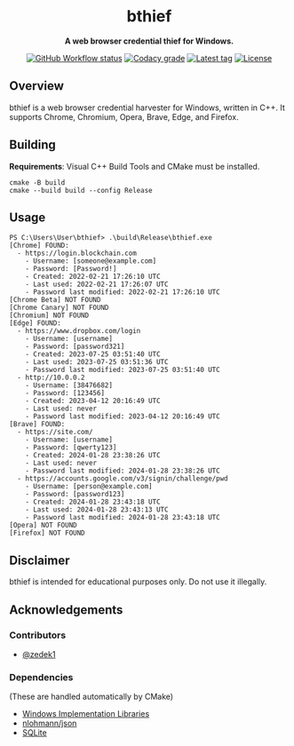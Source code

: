 <div align="center">

# bthief

**A web browser credential thief for Windows.**

[![GitHub Workflow status](https://img.shields.io/github/actions/workflow/status/curlew/bthief/cmake.yml?logo=github&style=flat-square)](https://github.com/curlew/bthief/actions/workflows/cmake.yml)
[![Codacy grade](https://img.shields.io/codacy/grade/3b387ef9c9b842439e788913ad792943?logo=codacy&style=flat-square)](https://app.codacy.com/gh/curlew/bthief/dashboard)
[![Latest tag](https://img.shields.io/github/v/tag/curlew/bthief?color=informational&logo=github&style=flat-square)](https://github.com/curlew/bthief/tags)
[![License](https://img.shields.io/github/license/curlew/bthief?color=informational&style=flat-square)](https://github.com/curlew/bthief/blob/main/LICENSE)

</div>

## Overview

bthief is a web browser credential harvester for Windows, written in C++. It supports Chrome, Chromium, Opera, Brave, Edge, and Firefox.

## Building
**Requirements**: Visual C++ Build Tools and CMake must be installed.

```
cmake -B build
cmake --build build --config Release
```

## Usage
```
PS C:\Users\User\bthief> .\build\Release\bthief.exe
[Chrome] FOUND:
  - https://login.blockchain.com
    - Username: [someone@example.com]
    - Password: [Password!]
    - Created: 2022-02-21 17:26:10 UTC
    - Last used: 2022-02-21 17:26:07 UTC
    - Password last modified: 2022-02-21 17:26:10 UTC
[Chrome Beta] NOT FOUND
[Chrome Canary] NOT FOUND
[Chromium] NOT FOUND
[Edge] FOUND:
  - https://www.dropbox.com/login
    - Username: [username]
    - Password: [password321]
    - Created: 2023-07-25 03:51:40 UTC
    - Last used: 2023-07-25 03:51:36 UTC
    - Password last modified: 2023-07-25 03:51:40 UTC
  - http://10.0.0.2
    - Username: [38476682]
    - Password: [123456]
    - Created: 2023-04-12 20:16:49 UTC
    - Last used: never
    - Password last modified: 2023-04-12 20:16:49 UTC
[Brave] FOUND:
  - https://site.com/
    - Username: [username]
    - Password: [qwerty123]
    - Created: 2024-01-28 23:38:26 UTC
    - Last used: never
    - Password last modified: 2024-01-28 23:38:26 UTC
  - https://accounts.google.com/v3/signin/challenge/pwd
    - Username: [person@example.com]
    - Password: [password123]
    - Created: 2024-01-28 23:43:18 UTC
    - Last used: 2024-01-28 23:43:13 UTC
    - Password last modified: 2024-01-28 23:43:18 UTC
[Opera] NOT FOUND
[Firefox] NOT FOUND
```

## Disclaimer
bthief is intended for educational purposes only. Do not use it illegally.

## Acknowledgements

### Contributors
- [@zedek1](https://github.com/zedek1)

### Dependencies
(These are handled automatically by CMake)
- [Windows Implementation Libraries](https://github.com/microsoft/wil)
- [nlohmann/json](https://github.com/nlohmann/json)
- [SQLite](https://www.sqlite.org/index.html)
